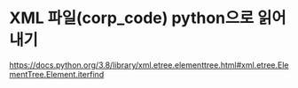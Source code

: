 # XML 파일(corp_code) python으로 읽어내기

https://docs.python.org/3.8/library/xml.etree.elementtree.html#xml.etree.ElementTree.Element.iterfind
